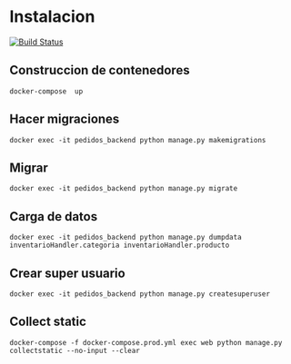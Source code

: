 # Instalacion
[![Build Status](https://travis-ci.org/astandre/pedidos-inventario-system.svg?branch=master)](https://travis-ci.org/astandre/pedidos-inventario-system)
## Construccion de contenedores

```
docker-compose  up
```
## Hacer migraciones

```
docker exec -it pedidos_backend python manage.py makemigrations
```
## Migrar
```
docker exec -it pedidos_backend python manage.py migrate 
```
## Carga de datos
```
docker exec -it pedidos_backend python manage.py dumpdata inventarioHandler.categoria inventarioHandler.producto
```
## Crear super usuario
```
docker exec -it pedidos_backend python manage.py createsuperuser
```

## Collect static

```
docker-compose -f docker-compose.prod.yml exec web python manage.py collectstatic --no-input --clear
```
